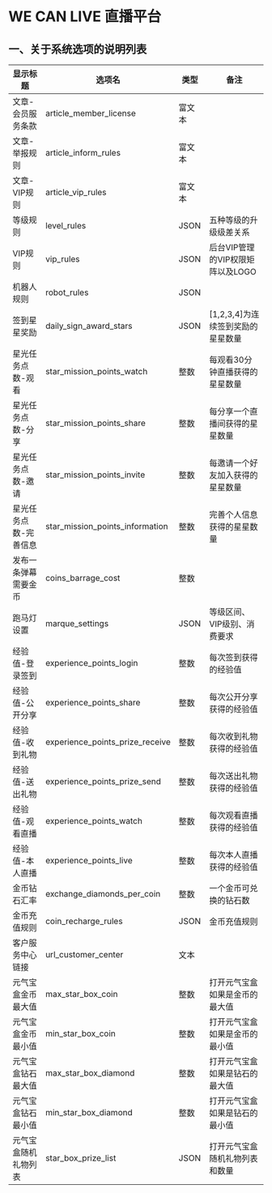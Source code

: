 WE CAN LIVE 直播平台
====================


一、关于系统选项的说明列表
--------------------------

| 显示标题              | 选项名                          | 类型     |   备注                             |
|-----------------------|---------------------------------|----------|------------------------------------|
| 文章-会员服务条款     | article_member_license          | 富文本   |                                    |
| 文章-举报规则         | article_inform_rules            | 富文本   |                                    |
| 文章-VIP规则          | article_vip_rules               | 富文本   |                                    |
| 等级规则              | level_rules                     | JSON     | 五种等级的升级级差关系             |
| VIP规则               | vip_rules                       | JSON     | 后台VIP管理的VIP权限矩阵以及LOGO   |
| 机器人规则            | robot_rules                     | JSON     |                                    |
| 签到星星奖励          | daily_sign_award_stars          | JSON     | [1,2,3,4]为连续签到奖励的星星数量  |
| 星光任务点数-观看     | star_mission_points_watch       | 整数     | 每观看30分钟直播获得的星星数量     |
| 星光任务点数-分享     | star_mission_points_share       | 整数     | 每分享一个直播间获得的星星数量     |
| 星光任务点数-邀请     | star_mission_points_invite      | 整数     | 每邀请一个好友加入获得的星星数量   |
| 星光任务点数-完善信息 | star_mission_points_information | 整数     | 完善个人信息获得的星星数量         |
| 发布一条弹幕需要金币  | coins_barrage_cost              | 整数     |                                    |
| 跑马灯设置            | marque_settings                 | JSON     | 等级区间、VIP级别、消费要求        |
| 经验值-登录签到       | experience_points_login         | 整数     | 每次签到获得的经验值               |
| 经验值-公开分享       | experience_points_share         | 整数     | 每次公开分享获得的经验值           |
| 经验值-收到礼物       | experience_points_prize_receive | 整数     | 每次收到礼物获得的经验值           |
| 经验值-送出礼物       | experience_points_prize_send    | 整数     | 每次送出礼物获得的经验值           |
| 经验值-观看直播       | experience_points_watch         | 整数     | 每次观看直播获得的经验值           |
| 经验值-本人直播       | experience_points_live          | 整数     | 每次本人直播获得的经验值           |
| 金币钻石汇率          | exchange_diamonds_per_coin      | 整数     | 一个金币可兑换的钻石数             |
| 金币充值规则          | coin_recharge_rules             | JSON     | 金币充值规则                       |
| 客户服务中心链接      | url_customer_center             | 文本     |                                    |
| 元气宝盒金币最大值     | max_star_box_coin               | 整数     | 打开元气宝盒如果是金币的最大值
| 元气宝盒金币最小值     | min_star_box_coin               | 整数     | 打开元气宝盒如果是金币的最小值
| 元气宝盒钻石最大值     | max_star_box_diamond            | 整数     | 打开元气宝盒如果是钻石的最大值
| 元气宝盒钻石最小值     | min_star_box_diamond            | 整数     | 打开元气宝盒如果是钻石的最小值
| 元气宝盒随机礼物列表   | star_box_prize_list             | JSON     | 打开元气宝盒随机礼物列表和数量
